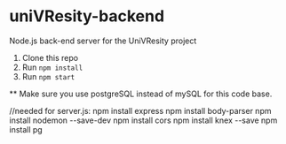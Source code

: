 # uniVResity-backend
Node.js back-end server for the UniVResity project
1. Clone this repo
2. Run `npm install`
3. Run `npm start`

** Make sure you use postgreSQL instead of mySQL for this code base.

//needed for server.js:
npm install express
npm install body-parser
npm install nodemon --save-dev
npm install cors
npm install knex --save
npm install pg
